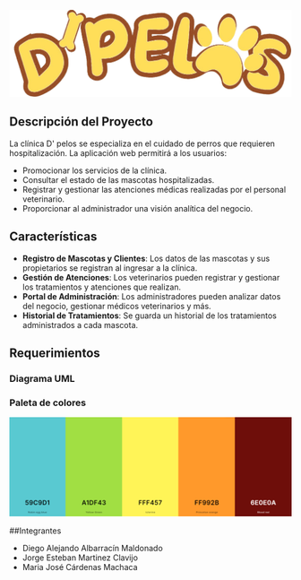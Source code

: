 ![Logo D'pelos](https://github.com/jeMartine/DpelosWeb/blob/main/Resources/img/index/logo.png)

## Descripción del Proyecto

La clínica D' pelos se especializa en el cuidado de perros que requieren hospitalización. La aplicación web permitirá a los usuarios:

- Promocionar los servicios de la clínica.
- Consultar el estado de las mascotas hospitalizadas.
- Registrar y gestionar las atenciones médicas realizadas por el personal veterinario.
- Proporcionar al administrador una visión analítica del negocio.

## Características

- **Registro de Mascotas y Clientes**: Los datos de las mascotas y sus propietarios se registran al ingresar a la clínica.
- **Gestión de Atenciones**: Los veterinarios pueden registrar y gestionar los tratamientos y atenciones que realizan.
- **Portal de Administración**: Los administradores pueden analizar datos del negocio, gestionar médicos veterinarios y más.
- **Historial de Tratamientos**: Se guarda un historial de los tratamientos administrados a cada mascota.

## Requerimientos

### Diagrama UML

### Paleta de colores
![Paleta de colores](https://github.com/jeMartine/DpelosWeb/blob/main/Imgs/Paleta%20de%20colores.png)

##Integrantes
 - Diego Alejando Albarracín Maldonado 
 - Jorge Esteban Martinez Clavijo
 - Maria José Cárdenas Machaca
     
